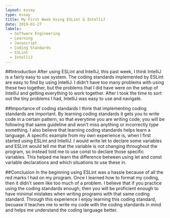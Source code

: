 ```yaml
---
layout: essay
type: essay
title: My First Week Using ESLint & IntelliJ
date: 2019-01-27
labels:
  - Software Engineering
  - Learning
  - Javascript
  - Coding Standards
  - ESLint
  - IntelliJ
---
```


##Introduction
After using ESLint and IntelliJ, this past week, I think IntelliJ is a fairly easy to use system. The coding standards
implemented by ESLint are easy to find by using IntelliJ. I didn't have too many problems with using these two together, but
the problems that I did have were on the setup of IntelliJ and getting everything to work together. After I took the time to sort
out the tiny problems I had, IntelliJ was easy to use and navigate. 

##Importance of coding standards
I think that implementing coding standards are important. By learning coding standards it gets you to write code in a certain 
pattern, so that everytime you are writing code, you will be following that same guideline and won't miss anything or 
incorrectly type something. I also believe that learning coding standards helps learn a language. A specific example from my own
experience is, when I first started using ESLint and IntelliJ. I would write let to declare some variables and ESLint would tell me
that the variable is not changing throughout the program, so instead told me to use const to declare those specific variables. This 
helped me learn the difference between using let and const variable declarations and which situations to use these in.

##Conclusion
In the beginning using ESLint was a hassle because of all the red marks I had on my program. Once I learned how to format my
coding, then it didn't seem like too much of a problem. I believe that if you practice using the coding standards enough, then you
will be proficient enough to have minimal mistakes when writing programs with that same coding standard. Through this experience I 
enjoy learning this coding standard, becuase it teaches me to write my code with the coding standards in mind and helps me understand
the coding language better.
  
  
